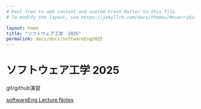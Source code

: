 ```yaml
---
# Feel free to add content and custom Front Matter to this file.
# To modify the layout, see https://jekyllrb.com/docs/themes/#overriding-theme-defaults

layout: home
title: "ソフトウェア工学　2025"
permalink: docs/docs/softwareEng2025
---
```


# ソフトウェア工学 2025

git/github演習



[softwareEng Lecture Notes](softwareEng2025.md)